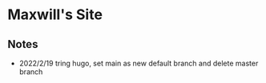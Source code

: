 # Maxwill's Site

## Notes
- 2022/2/19 tring hugo, set main as new default branch and delete master branch